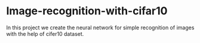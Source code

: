 # Image-recognition-with-cifar10


In this project we create the neural network for simple recognition of images with the help of cifer10 dataset.
